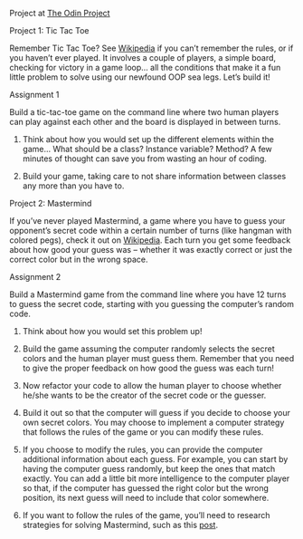 Project at [The Odin Project](https://www.theodinproject.com/courses/ruby-programming/lessons/oop?ref=lnav)

Project 1: Tic Tac Toe

Remember Tic Tac Toe? See [Wikipedia](https://en.wikipedia.org/wiki/Tic-tac-toe) if you can’t remember the rules, or if you haven’t ever played. It involves a couple of players, a simple board, checking for victory in a game loop… all the conditions that make it a fun little problem to solve using our newfound OOP sea legs. Let’s build it!

Assignment 1

Build a tic-tac-toe game on the command line where two human players can play against each other and the board is displayed in between turns.

  1. Think about how you would set up the different elements within the game… What should be a class? Instance variable? Method? A few minutes of thought can save you from wasting an hour of coding.

  2. Build your game, taking care to not share information between classes any more than you have to.



Project 2: Mastermind

If you’ve never played Mastermind, a game where you have to guess your opponent’s secret code within a certain number of turns (like hangman with colored pegs), check it out on [Wikipedia](https://en.wikipedia.org/wiki/Mastermind_(board_game)). Each turn you get some feedback about how good your guess was – whether it was exactly correct or just the correct color but in the wrong space.

Assignment 2

Build a Mastermind game from the command line where you have 12 turns to guess the secret code, starting with you guessing the computer’s random code.

  1. Think about how you would set this problem up!

  2. Build the game assuming the computer randomly selects the secret colors and the human player must guess them. Remember that you need to give the proper feedback on how good the guess was each turn!

  3. Now refactor your code to allow the human player to choose whether he/she wants to be the creator of the secret code or the guesser.

  4. Build it out so that the computer will guess if you decide to choose your own secret colors. You may choose to implement a computer strategy that follows the rules of the game or you can modify these rules.

  5. If you choose to modify the rules, you can provide the computer additional information about each guess. For example, you can start by having the computer guess randomly, but keep the ones that match exactly. You can add a little bit more intelligence to the computer player so that, if the computer has guessed the right color but the wrong position, its next guess will need to include that color somewhere.

  6. If you want to follow the rules of the game, you’ll need to research strategies for solving Mastermind, such as this [post](https://puzzling.stackexchange.com/questions/546/clever-ways-to-solve-mastermind).

